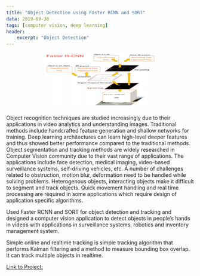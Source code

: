 ```yaml
---
title: "Object Detection using Faster RCNN and SORT"
data: 2019-09-30
tags: [computer vision, deep learning]
header:
    excerpt: "Object Detection"
---
```

<p class="aligncenter">
    <img src="/images/faster-RCNN.png" width="300" height="150"/>
</p>

<style>
.aligncenter {
    text-align: center;
}
</style>

Object recognition techniques are studied increasingly due to their applications in video analytics and understanding images. Traditional methods include handcrafted feature generation and shallow networks for training. Deep learning architectures can learn high-level deeper features and thus showed better performance compared to the traditional methods. Object segmentation and tracking methods are widely researched in Computer Vision community due to their vast range of applications. The applications include face detection, medical imaging, video-based surveillance systems, self-driving vehicles, etc. A number of challenges related to obstruction, motion blur, deformation need to be handled while solving problems. Heterogenous objects, interacting objects make it difficult to segment and track objects. Quick movement handling
and real time processing are required in some applications which require design of application specific algorithms. 

Used Faster RCNN and SORT for object detection and tracking and designed a computer vision application to detect objects in people’s hands in videos with applications in surveillance systems, robotics and inventory management system.

Simple online and realtime tracking is simple tracking algorithm that performs Kalman filtering and a method to measure bounding box overlap. It can track multiple objects in realtime.

<a href="https://github.com/asbudhkar/Object-recognition-in-Videos">Link to Project:</a>